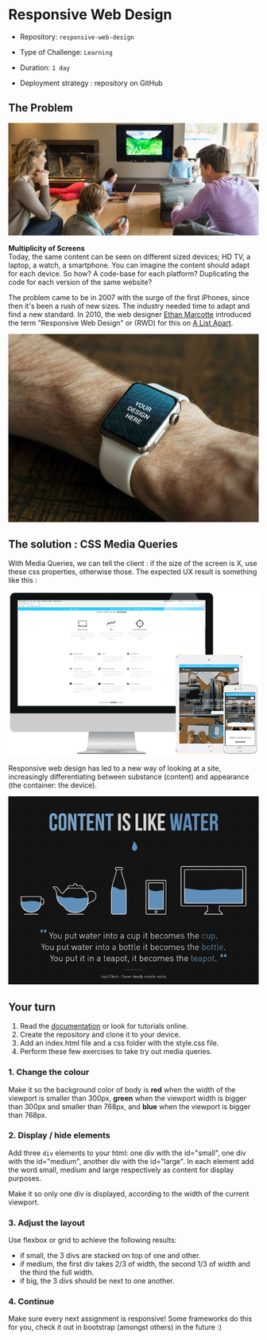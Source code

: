 # Responsive Web Design

- Repository: `responsive-web-design`  
 
- Type of Challenge: `Learning`  
  
- Duration: `1 day`  
  
- Deployment strategy : repository on GitHub

## The Problem

![multiplicity of screens](assets/responsive.jpg)

**Multiplicity of Screens**  
Today, the same content can be seen on different sized devices; HD TV, a laptop, a watch, a smartphone. You can imagine the content should adapt for each device. So how? A code-base for each platform? Duplicating the code for each version of the same website? 

The problem came to be in 2007 with the surge of the first iPhones, since then it's been a rush of new sizes. The industry needed time to adapt and find a new standard. In 2010, the web designer [Ethan Marcotte](https://twitter.com/beep) introduced the term "Responsive Web Design" or (RWD) for this on [A List Apart](http://alistapart.com/article/responsive-web-design).

![iWatch](assets/watch.jpg)

## The solution : CSS Media Queries
With Media Queries, we can tell the client : if the size of the screen is X, use these css properties, otherwise those.
The expected UX result is something like this :

![](assets/responsive-screens.gif)

Responsive web design has led to a new way of looking at a site, increasingly differentiating between substance (content) and appearance (the container: the device).

![](assets/water.jpg)

## Your turn
1. Read the [documentation](https://developer.mozilla.org/en-US/docs/Web/CSS/@media) or look for tutorials online.
2. Create the repository and clone it to your device.
3. Add an index.html file and a css folder with the style.css file.
3. Perform these few exercises to take try out media queries.

### 1. Change the colour
Make it so the background color of body is **red** when the width of the viewport is smaller than 300px, **green** when the viewport width is bigger than 300px and smaller than 768px, and **blue** when the viewport is bigger than 768px.

### 2. Display / hide elements
Add three `div` elements to your html: one div with the id="small", one div with the id="medium", another div with the id="large". In each element add the word small, medium and large respectively as content for display purposes.

Make it so only one div is displayed, according to the width of the current viewport.

### 3. Adjust the layout
Use flexbox or grid to achieve the following results:
- if small, the 3 divs are stacked on top of one and other.
- if medium, the first div takes 2/3 of width, the second 1/3 of width and the third the full width.
- if big, the 3 divs should be next to one another.

### 4. Continue
Make sure every next assignment is responsive!
Some frameworks do this for you, check it out in bootstrap (amongst others) in the future :)



